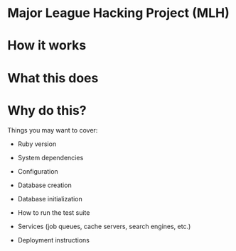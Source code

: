 # Major League Hacking Project (MLH) 

# How it works

# What this does 

# Why do this?
Things you may want to cover:

* Ruby version

* System dependencies

* Configuration

* Database creation

* Database initialization

* How to run the test suite

* Services (job queues, cache servers, search engines, etc.)

* Deployment instructions
